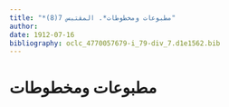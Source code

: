 ```yaml
---
title: "*مطبوعات ومخطوطات*. المقتبس 7(8)"
author: 
date: 1912-07-16
bibliography: oclc_4770057679-i_79-div_7.d1e1562.bib
---
```




#  مطبوعات ومخطوطات 

